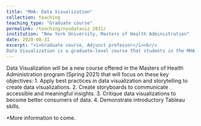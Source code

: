 ```yaml
---
title: "MHA: Data Visualization"
collection: teaching
teaching_type: "Graduate course"
permalink: /teaching/nyudataviz_2021/ 
institution: "New York University, Masters of Health Administration"
date: 2020-08-31
excerpt: "<i>Graduate course, Adjunct professor</i><br/>
Data Visualization is a graduate-level course that students in the MHA program will take to gain practical skills in data visualization."
---
```

Data Visualization will be a new course offered in the Masters of Health Administration program (Spring 2021) that will focus on these key objectives: 1. Apply best practices in data visualization and storytelling to create data visualizations. 2. Create storyboards to communicate accessible and meaningful insights. 3. Critique data visualizations to become better consumers of data. 4. Demonstrate introductory Tableau skills.

*More information to come. 
